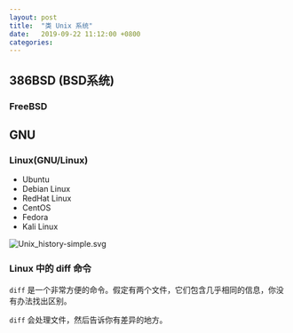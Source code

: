 ```yaml
---
layout: post
title:  "类 Unix 系统"
date:   2019-09-22 11:12:00 +0800
categories: 
---
```

## 386BSD (BSD系统)

### FreeBSD

## GNU

### Linux(GNU/Linux)

- Ubuntu
- Debian Linux
- RedHat Linux
- CentOS
- Fedora
- Kali Linux

![Unix_history-simple.svg](	https://less-1251975755.cos.ap-beijing.myqcloud.com/Unix_history-simple.svg)

### Linux 中的 diff 命令

`diff` 是一个非常方便的命令。假定有两个文件，它们包含几乎相同的信息，你没有办法找出区别。

`diff` 会处理文件，然后告诉你有差异的地方。
